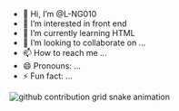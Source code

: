 - 👋 Hi, I’m @L-NG010
- 👀 I’m interested in front end
- 🌱 I’m currently learning HTML
- 💞️ I’m looking to collaborate on ...
- 📫 How to reach me ...
- 😄 Pronouns: ...
- ⚡ Fun fact: ...

<!---
L-NG010/L-NG010 is a ✨ special ✨ repository because its `README.md` (this file) appears on your GitHub profile.
You can click the Preview link to take a look at your changes.
--->
![github contribution grid snake animation](https://github.com/L-NG010/L-NG010/blob/output/github-contribution-grid-snake.svg)


